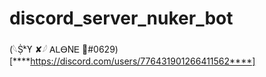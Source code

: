 # discord_server_nuker_bot
(𓆩Ṩᵏϒ ✘𓆪 ᎪᏞᎾNᎬ 🥀#0629)[****https://discord.com/users/776431901266411562****]
